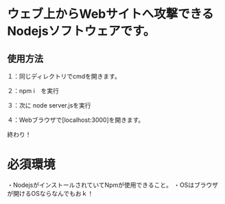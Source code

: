# ウェブ上からWebサイトへ攻撃できるNodejsソフトウェアです。

## 使用方法
１：同じディレクトリでcmdを開きます。

２：npm i　を実行

３：次に node server.jsを実行

４：Webブラウザで[localhost:3000]を開きます。

終わり！

# 必須環境
・NodejsがインストールされていてNpmが使用できること。
・OSはブラウザが開けるOSならなんでもおｋ！
